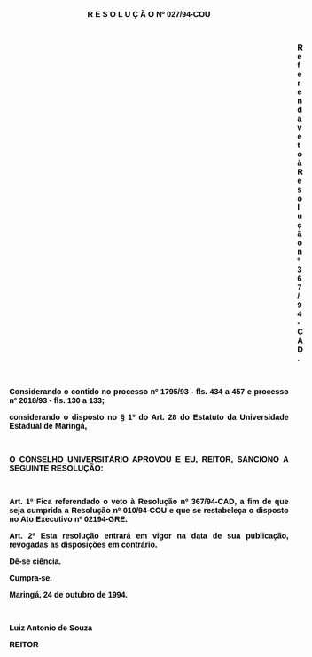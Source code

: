 <BODY TEXT="#000000">

<B><FONT FACE="Arial"><P ALIGN="CENTER">R E S O L U &Ccedil; &Atilde; O  Nº 027/94-COU</P>
<P ALIGN="JUSTIFY"></P>
<P ALIGN="JUSTIFY">&nbsp;</P><DIR>
<DIR>
<DIR>
<DIR>
<DIR>
<DIR>
<DIR>
<DIR>
<DIR>
<DIR>
<DIR>
<DIR>
<DIR>

<P ALIGN="JUSTIFY">Referenda veto &agrave; Resolu&ccedil;&atilde;o nº 367/94-CAD.</P>
<P ALIGN="JUSTIFY"></P>
</B><P ALIGN="JUSTIFY">&nbsp;</P></DIR>
</DIR>
</DIR>
</DIR>
</DIR>
</DIR>
</DIR>
</DIR>
</DIR>
</DIR>
</DIR>
</DIR>
</DIR>

<P ALIGN="JUSTIFY">Considerando o contido no <B>processo nº 1795/93 - fls. 434 a 457 e processo nº 2018/93 - fls. 130 a 133;</P>
</B><P ALIGN="JUSTIFY">considerando o disposto no § 1º do Art. 28 do Estatuto da Universidade Estadual de Maring&aacute;,</P>
<P ALIGN="JUSTIFY"></P>
<P ALIGN="JUSTIFY">&nbsp;</P>
<P ALIGN="JUSTIFY">O CONSELHO UNIVERSIT&Aacute;RIO APROVOU E EU, REITOR, SANCIONO A SEGUINTE RESOLU&Ccedil;&Atilde;O:</P>
<P ALIGN="JUSTIFY"></P>
<P ALIGN="JUSTIFY">&nbsp;</P>
<B><P ALIGN="JUSTIFY">Art. 1º</B> Fica referendado o <B>veto</B> &agrave; Resolu&ccedil;&atilde;o nº 367/94-CAD, a fim de que seja cumprida a Resolu&ccedil;&atilde;o nº 010/94-COU e que se restabele&ccedil;a o disposto no Ato Executivo nº 02194-GRE.</P>
<B><P ALIGN="JUSTIFY">Art. 2º</B> Esta resolu&ccedil;&atilde;o entrar&aacute; em vigor na data de sua publica&ccedil;&atilde;o, revogadas as disposi&ccedil;&otilde;es em contr&aacute;rio.</P>
<P ALIGN="JUSTIFY">D&ecirc;-se ci&ecirc;ncia.</P>
<P ALIGN="JUSTIFY">Cumpra-se.</P>
<P ALIGN="JUSTIFY"></P>
<P ALIGN="JUSTIFY">Maring&aacute;, 24 de outubro de 1994.</P>
<P ALIGN="JUSTIFY"></P>
<P ALIGN="JUSTIFY">&nbsp;</P>
<P ALIGN="JUSTIFY">Luiz Antonio de Souza</P>
<B><P ALIGN="JUSTIFY">REITOR</P></B></FONT></BODY>
